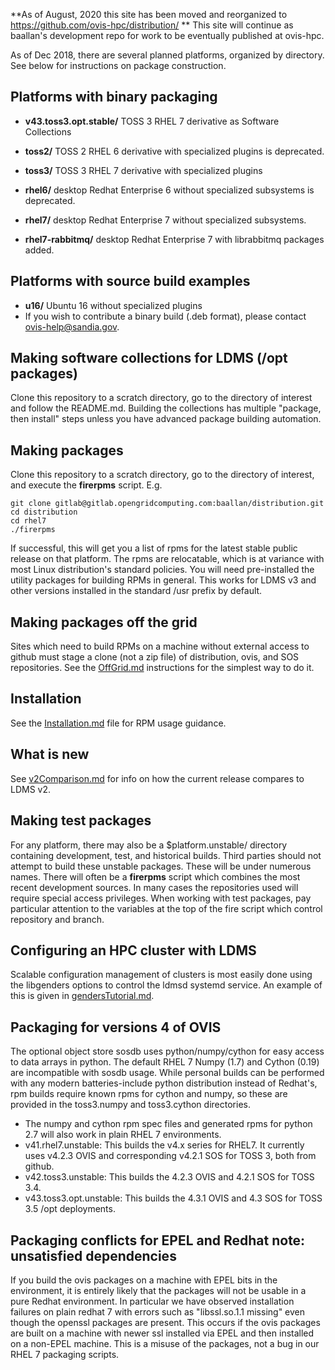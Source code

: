**As of August, 2020 this site has been moved and reorganized to https://github.com/ovis-hpc/distribution/ **
This site will continue as baallan's development repo for work to be eventually published at ovis-hpc.

As of Dec 2018, there are several planned platforms, organized by directory. See below for instructions on package construction.

## Platforms with binary packaging

* **v43.toss3.opt.stable/** TOSS 3 RHEL 7 derivative as Software Collections
* **toss2/** TOSS 2 RHEL 6 derivative with specialized plugins is deprecated.

* **toss3/** TOSS 3 RHEL 7 derivative with specialized plugins
* **rhel6/** desktop Redhat Enterprise 6 without specialized subsystems is deprecated.
* **rhel7/** desktop Redhat Enterprise 7 without specialized subsystems.
* **rhel7-rabbitmq/** desktop Redhat Enterprise 7 with librabbitmq packages added.

## Platforms with source build examples
* **u16/** Ubuntu 16 without specialized plugins
 * If you wish to contribute a binary build (.deb format), please contact ovis-help@sandia.gov.

## Making software collections for LDMS (/opt packages)
Clone this repository to a scratch directory, go to the directory of interest and follow the README.md.
Building the collections has multiple "package, then install" steps unless you have advanced
package building automation.

## Making packages
Clone this repository to a scratch directory, go to the directory of interest, and execute the **firerpms** script. E.g.

    git clone gitlab@gitlab.opengridcomputing.com:baallan/distribution.git
    cd distribution
    cd rhel7
    ./firerpms

If successful, this will get you a list of rpms for the latest stable public release on that platform. The rpms are relocatable, which is at variance with most Linux distribution's standard policies.
You will need pre-installed the utility packages for building RPMs in general.
This works for LDMS v3 and other versions installed in the standard /usr prefix by default.

## Making packages off the grid
Sites which need to build RPMs on a machine without external access to github
must stage a clone (not a zip file) of distribution, ovis, and SOS repositories.
See the [OffGrid.md](OffGrid.md) instructions for the simplest way to do it.

## Installation
See the [Installation.md](Installation.md) file for RPM usage guidance.

## What is new
See [v2Comparison.md](v2Comparison.md) for info on how the current release compares to LDMS v2.

## Making test packages
For any platform, there may also be a $platform.unstable/ directory containing development, test, and historical builds. Third parties should not attempt to build these unstable packages.
These will be under numerous names. There will often be a **firerpms** script which combines the most recent development sources. In many cases the repositories used will require special access privileges.
When working with test packages, pay particular attention to the variables at the top of the fire script which control repository and branch.

## Configuring an HPC cluster with LDMS

Scalable configuration management of clusters is most easily done using the libgenders
options to control the ldmsd systemd service. An example of this is given in [gendersTutorial.md](gendersTutorial.md).

## Packaging for versions 4 of OVIS
The optional object store sosdb uses python/numpy/cython for easy access to data arrays in python.
The default RHEL 7 Numpy (1.7) and Cython (0.19) are incompatible with sosdb usage.
While personal builds can be performed with any modern batteries-include python distribution instead of Redhat's,
rpm builds require known rpms for cython and numpy, so these are provided in the toss3.numpy and toss3.cython directories.

* The numpy and cython rpm spec files and generated rpms for python 2.7 will also work in plain RHEL 7 environments.
* v41.rhel7.unstable: This builds the v4.x series for RHEL7. It currently uses v4.2.3 OVIS and corresponding v4.2.1 SOS for TOSS 3, both from github.
* v42.toss3.unstable: This builds the 4.2.3 OVIS and 4.2.1 SOS for TOSS 3.4.
* v43.toss3.opt.unstable: This builds the 4.3.1 OVIS and 4.3 SOS for TOSS 3.5 /opt deployments.

## Packaging conflicts for EPEL and Redhat note: unsatisfied dependencies

If you build the ovis packages on a machine with EPEL bits in the environment, it is entirely likely that the packages will not be usable in a pure Redhat environment. In particular we have observed installation failures on plain redhat 7 with errors such as "libssl.so.1.1 missing" even though the openssl packages are present. This occurs if the ovis packages are built on a machine with newer ssl installed via EPEL and then installed on a non-EPEL machine. This is a misuse of the packages, not a bug in our RHEL 7 packaging scripts.
